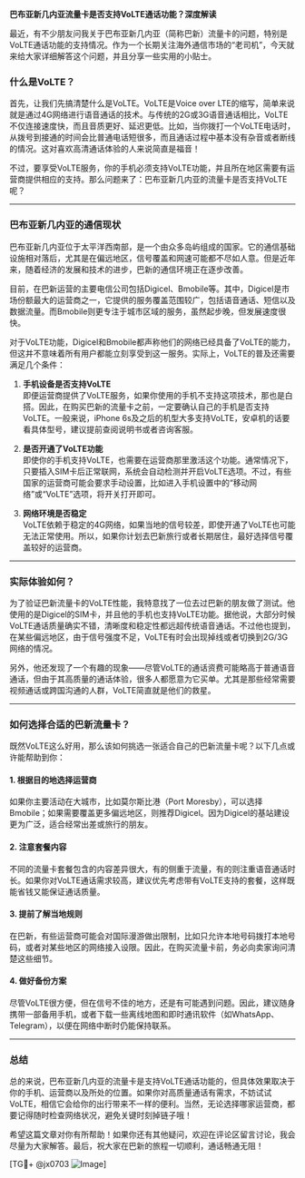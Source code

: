 **巴布亚新几内亚流量卡是否支持VoLTE通话功能？深度解读**

最近，有不少朋友问我关于巴布亚新几内亚（简称巴新）流量卡的问题，特别是VoLTE通话功能的支持情况。作为一个长期关注海外通信市场的“老司机”，今天就来给大家详细解答这个问题，并且分享一些实用的小贴士。

### 什么是VoLTE？
首先，让我们先搞清楚什么是VoLTE。VoLTE是Voice over LTE的缩写，简单来说就是通过4G网络进行语音通话的技术。与传统的2G或3G语音通话相比，VoLTE不仅连接速度快，而且音质更好、延迟更低。比如，当你拨打一个VoLTE电话时，从拨号到接通的时间会比普通电话短很多，而且通话过程中基本没有杂音或者断线的情况。这对喜欢高清通话体验的人来说简直是福音！

不过，要享受VoLTE服务，你的手机必须支持VoLTE功能，并且所在地区需要有运营商提供相应的支持。那么问题来了：巴布亚新几内亚的流量卡是否支持VoLTE呢？

---

### 巴布亚新几内亚的通信现状
巴布亚新几内亚位于太平洋西南部，是一个由众多岛屿组成的国家。它的通信基础设施相对落后，尤其是在偏远地区，信号覆盖和网速可能都不尽如人意。但是近年来，随着经济的发展和技术的进步，巴新的通信环境正在逐步改善。

目前，在巴新运营的主要电信公司包括Digicel、Bmobile等。其中，Digicel是市场份额最大的运营商之一，它提供的服务覆盖范围较广，包括语音通话、短信以及数据流量。而Bmobile则更专注于城市区域的服务，虽然起步晚，但发展速度很快。

对于VoLTE功能，Digicel和Bmobile都声称他们的网络已经具备了VoLTE的能力，但这并不意味着所有用户都能立刻享受到这一服务。实际上，VoLTE的普及还需要满足几个条件：

1. **手机设备是否支持VoLTE**  
   即便运营商提供了VoLTE服务，如果你使用的手机不支持这项技术，那也是白搭。因此，在购买巴新的流量卡之前，一定要确认自己的手机是否支持VoLTE。一般来说，iPhone 6s及之后的机型大多支持VoLTE，安卓机的话要看具体型号，建议提前查阅说明书或者咨询客服。

2. **是否开通了VoLTE功能**  
   即使你的手机支持VoLTE，也需要在运营商那里激活这个功能。通常情况下，只要插入SIM卡后正常联网，系统会自动检测并开启VoLTE选项。不过，有些国家的运营商可能会要求手动设置，比如进入手机设置中的“移动网络”或“VoLTE”选项，将开关打开即可。

3. **网络环境是否稳定**  
   VoLTE依赖于稳定的4G网络，如果当地的信号较差，即使开通了VoLTE也可能无法正常使用。所以，如果你计划去巴新旅行或者长期居住，最好选择信号覆盖较好的运营商。

---

### 实际体验如何？
为了验证巴新流量卡的VoLTE性能，我特意找了一位去过巴新的朋友做了测试。他使用的是Digicel的SIM卡，并且他的手机也支持VoLTE功能。据他说，大部分时候VoLTE通话质量确实不错，清晰度和稳定性都远超传统语音通话。不过他也提到，在某些偏远地区，由于信号强度不足，VoLTE有时会出现掉线或者切换到2G/3G网络的情况。

另外，他还发现了一个有趣的现象——尽管VoLTE的通话资费可能略高于普通语音通话，但由于其高质量的通话体验，很多人都愿意为它买单。尤其是那些经常需要视频通话或跨国沟通的人群，VoLTE简直就是他们的救星。

---

### 如何选择合适的巴新流量卡？
既然VoLTE这么好用，那么该如何挑选一张适合自己的巴新流量卡呢？以下几点或许能帮助到你：

#### 1. **根据目的地选择运营商**
   如果你主要活动在大城市，比如莫尔斯比港（Port Moresby），可以选择Bmobile；如果需要覆盖更多偏远地区，则推荐Digicel。因为Digicel的基站建设更为广泛，适合经常出差或旅行的朋友。

#### 2. **注意套餐内容**
   不同的流量卡套餐包含的内容差异很大，有的侧重于流量，有的则注重语音通话时长。如果你对VoLTE通话需求较高，建议优先考虑带有VoLTE支持的套餐，这样既能省钱又能保证通话质量。

#### 3. **提前了解当地规则**
   在巴新，有些运营商可能会对国际漫游做出限制，比如只允许本地号码拨打本地号码，或者对某些地区的网络接入设限。因此，在购买流量卡前，务必向卖家询问清楚这些细节。

#### 4. **做好备份方案**
   尽管VoLTE很方便，但在信号不佳的地方，还是有可能遇到问题。因此，建议随身携带一部备用手机，或者下载一些离线地图和即时通讯软件（如WhatsApp、Telegram），以便在网络中断时仍能保持联系。

---

### 总结
总的来说，巴布亚新几内亚的流量卡是支持VoLTE通话功能的，但具体效果取决于你的手机、运营商以及所处的位置。如果你对高质量通话有需求，不妨试试VoLTE，相信它会给你的出行带来不一样的便利。当然，无论选择哪家运营商，都要记得随时检查网络状况，避免关键时刻掉链子哦！

希望这篇文章对你有所帮助！如果你还有其他疑问，欢迎在评论区留言讨论，我会尽量为大家解答。最后，祝大家在巴新的旅程一切顺利，通话畅通无阻！  

[TG💪+ @jx0703 ![Image](https://github.com/user-attachments/assets/dbca1d08-cadb-493c-b0ec-ad6f7a83f270)]